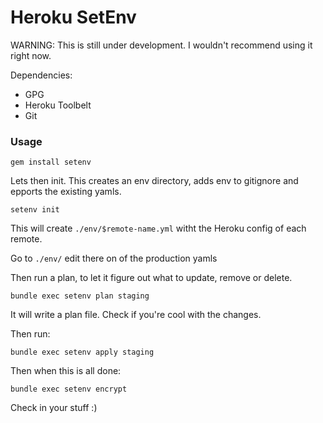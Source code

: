 # Heroku SetEnv

WARNING: This is still under development. I wouldn't recommend using it right now.

Dependencies:

- GPG
- Heroku Toolbelt
- Git


### Usage

```
gem install setenv
```
Lets then init. This creates an env directory, adds env to gitignore and epports the existing yamls.

```
setenv init
```

This will create `./env/$remote-name.yml` witht the Heroku config of each remote.

Go to `./env/` edit there on of the production yamls

Then run a plan, to let it figure out what to update, remove or delete.

```
bundle exec setenv plan staging
```

It will write a plan file. Check if you're cool with the changes.

Then run:

```
bundle exec setenv apply staging
```

Then when this is all done:

```
bundle exec setenv encrypt
```

Check in your stuff :)